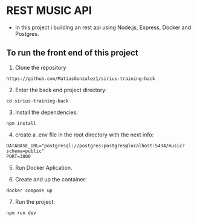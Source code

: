 # REST MUSIC API

- In this project i building an rest api using Node.js, Express, Docker and Postgres.

## To run the front end of this project 

1. Clone the repository

```
https://github.com/MatiasGonzalez1/sirius-training-back
```

2. Enter the back end project directory:

```
cd sirius-training-back
```

3. Install the dependencies:
```
npm install
```
4. create a .env file in the root directory with the next info:

```
DATABASE_URL="postgresql://postgres:postgres@localhost:5434/music?schema=public"
PORT=3000
```

5. Run Docker Aplication.

6. Create and up the container:

```
docker compose up
```
 7. Run the project:

```
npm run dev
```